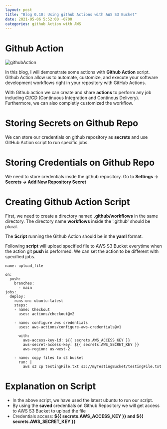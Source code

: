```yaml
---
layout: post
title: "Blog 0.10: Using github Actions with AWS S3 Bucket" 
date: 2021-05-06 5:52:00 -0700
categories: github Action with AWS
---
```


# Github Action

![githubAction](/assets/images/spring_21/blog_10/githubAction.png)

In this blog, I will demonstrate some actions with **Github Action** script. Github Action allow us to automate, customize, and execute your software development
workflows right in your repository with GitHub Actions. 

With Github action we can create and share **actions** to perform any job including CI/CD (Continuous Integration and Continous Delivery). Furthermore,
we can also completly customized the workflow.
 
# Storing Secrets on Github Repo

We can store our credentials on github repository as **secrets** and use GitHub Action script to run specific jobs.

# Storing Credentials on Github Repo

We need to store credentials insde the github repository. Go to **Settings -> Secrets -> Add New Repository Secret**

# Creating Github Action Script

First, we need to create a directory named **.github/workflows** in the same directory. The directory name **workflows** inside the '.github' should be plural.

The **Script** running the Github Action should be in the **yaml** format.

Following **script** will upload specified file to AWS S3 Bucket everytime when the action git **push** is performed. We can set the action to be different with specified jobs.

```
name: upload_file

on:
  push:
    branches:
      - main
jobs:
  deploy:
    runs-on: ubuntu-latest
    steps:
    - name: Checkout
      uses: actions/checkout@v2

    - name: configure aws credentials
      uses: aws-actions/configure-aws-credentials@v1

      with:
        aws-access-key-id: ${{ secrets.AWS_ACCESS_KEY }}
        aws-secret-access-key: ${{ secrets.AWS_SECRET_KEY }}
        aws-region: us-west-2

    - name: copy files to s3 bucket
      run: |
        aws s3 cp testingFile.txt s3://myTestingBucket/testingFile.txt

```
# Explanation on Script

* In the above script, we have used the latest ubuntu to run our script. 
* By using the **saved** credentials on Github Repository we will get access to AWS S3 Bucket to upload the file
* Credentials access: **${{ secrets.AWS_ACCESS_KEY }} and ${{ secrets.AWS_SECRET_KEY }}**

